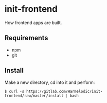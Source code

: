 # init-frontend

How frontend apps are built.

## Requirements

- npm
- git

## Install

Make a new directory, cd into it and perform:

```
$ curl -s https://gitlab.com/Harmelodic/init-frontend/raw/master/install | bash
```
